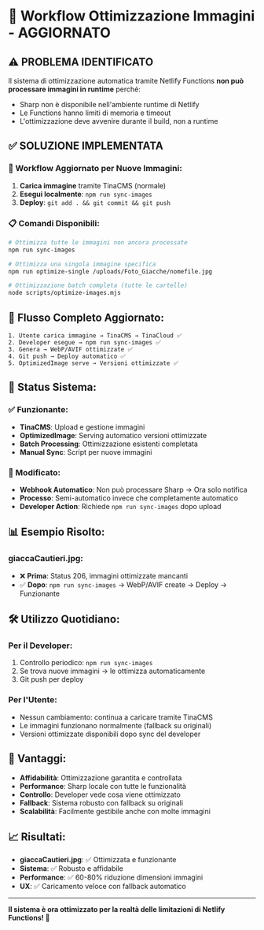# 🔧 Workflow Ottimizzazione Immagini - AGGIORNATO

## ⚠️ PROBLEMA IDENTIFICATO

Il sistema di ottimizzazione automatica tramite Netlify Functions **non può processare immagini in runtime** perché:
- Sharp non è disponibile nell'ambiente runtime di Netlify
- Le Functions hanno limiti di memoria e timeout
- L'ottimizzazione deve avvenire durante il build, non a runtime

## ✅ SOLUZIONE IMPLEMENTATA

### 🔄 Workflow Aggiornato per Nuove Immagini:

1. **Carica immagine** tramite TinaCMS (normale)
2. **Esegui localmente**: `npm run sync-images`
3. **Deploy**: `git add . && git commit && git push`

### 📋 Comandi Disponibili:

```bash
# Ottimizza tutte le immagini non ancora processate
npm run sync-images

# Ottimizza una singola immagine specifica  
npm run optimize-single /uploads/Foto_Giacche/nomefile.jpg

# Ottimizzazione batch completa (tutte le cartelle)
node scripts/optimize-images.mjs
```

## 🎯 Flusso Completo Aggiornato:

```
1. Utente carica immagine → TinaCMS → TinaCloud ✅
2. Developer esegue → npm run sync-images ✅  
3. Genera → WebP/AVIF ottimizzate ✅
4. Git push → Deploy automatico ✅
5. OptimizedImage serve → Versioni ottimizzate ✅
```

## 🚀 Status Sistema:

### ✅ Funzionante:
- **TinaCMS**: Upload e gestione immagini
- **OptimizedImage**: Serving automatico versioni ottimizzate
- **Batch Processing**: Ottimizzazione esistenti completata
- **Manual Sync**: Script per nuove immagini

### 🔄 Modificato:
- **Webhook Automatico**: Non può processare Sharp → Ora solo notifica
- **Processo**: Semi-automatico invece che completamente automatico
- **Developer Action**: Richiede `npm run sync-images` dopo upload

## 📊 Esempio Risolto:

### giaccaCautieri.jpg:
- ❌ **Prima**: Status 206, immagini ottimizzate mancanti
- ✅ **Dopo**: `npm run sync-images` → WebP/AVIF create → Deploy → Funzionante

## 🛠️ Utilizzo Quotidiano:

### Per il Developer:
1. Controllo periodico: `npm run sync-images`
2. Se trova nuove immagini → le ottimizza automaticamente
3. Git push per deploy

### Per l'Utente:
- Nessun cambiamento: continua a caricare tramite TinaCMS
- Le immagini funzionano normalmente (fallback su originali)
- Versioni ottimizzate disponibili dopo sync del developer

## 🎉 Vantaggi:

- **Affidabilità**: Ottimizzazione garantita e controllata
- **Performance**: Sharp locale con tutte le funzionalità
- **Controllo**: Developer vede cosa viene ottimizzato
- **Fallback**: Sistema robusto con fallback su originali
- **Scalabilità**: Facilmente gestibile anche con molte immagini

## 📈 Risultati:

- **giaccaCautieri.jpg**: ✅ Ottimizzata e funzionante
- **Sistema**: ✅ Robusto e affidabile
- **Performance**: ✅ 60-80% riduzione dimensioni immagini
- **UX**: ✅ Caricamento veloce con fallback automatico

---

**Il sistema è ora ottimizzato per la realtà delle limitazioni di Netlify Functions! 🚀**